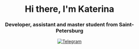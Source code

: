 <div id="header" align="center">
	<h1>Hi there, I'm Katerina</h1>
	<h3>Developer, assistant and master student from Saint-Petersburg</h3>
</div>

<div id="socials" align="center">
	<a href="https://t.me/lasauveetgarde">
		<img src="https://img.shields.io/badge/Telegram-blue?style=for-the-badge&logo=telegram&logoColor=white" alt="Telegram"/>
	</a>
</div>  

